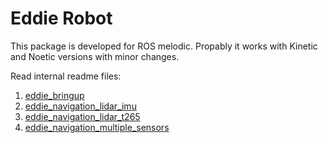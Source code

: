 # Eddie Robot

This package is developed for ROS melodic. Propably it works with Kinetic and Noetic versions with minor changes.

Read internal readme files:

1. [eddie_bringup](https://github.com/georgealexakis/eddie_robot/tree/main/eddie_bringup)
2. [eddie_navigation_lidar_imu](https://github.com/georgealexakis/eddie_robot/tree/main/eddie_navigation_lidar_imu)
3. [eddie_navigation_lidar_t265](https://github.com/georgealexakis/eddie_robot/tree/main/eddie_navigation_lidar_t265)
4. [eddie_navigation_multiple_sensors](https://github.com/georgealexakis/eddie_robot/tree/main/eddie_navigation_multiple_sensors)